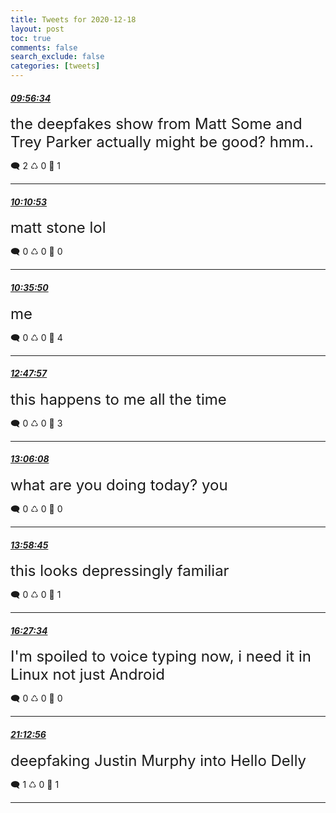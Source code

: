 ```yaml
---
title: Tweets for 2020-12-18
layout: post
toc: true
comments: false
search_exclude: false
categories: [tweets]
---
```



#### <a href = "https://twitter.com/deepfates/status/1339977870962245635">*09:56:34*</a>

<font size="5">the deepfakes show from Matt Some and Trey Parker actually might be good? hmm..</font>



🗨️ 2 ♺ 0 🤍  1   

---
    
#### <a href = "https://twitter.com/deepfates/status/1339981472300732416">*10:10:53*</a>

<font size="5">matt stone lol</font>



🗨️ 0 ♺ 0 🤍  0   

---
    
#### <a href = "https://twitter.com/deepfates/status/1339987749902950400">*10:35:50*</a>

<font size="5">me</font>



🗨️ 0 ♺ 0 🤍  4   

---
    
#### <a href = "https://twitter.com/deepfates/status/1340020999962554369">*12:47:57*</a>

<font size="5">this happens to me all the time</font>



🗨️ 0 ♺ 0 🤍  3   

---
    
#### <a href = "https://twitter.com/deepfates/status/1340025576854188033">*13:06:08*</a>

<font size="5">what are you doing today?  you</font>



🗨️ 0 ♺ 0 🤍  0   

---
    
#### <a href = "https://twitter.com/deepfates/status/1340038817890197504">*13:58:45*</a>

<font size="5">this looks depressingly familiar</font>



🗨️ 0 ♺ 0 🤍  1   

---
    
#### <a href = "https://twitter.com/deepfates/status/1340076269401083904">*16:27:34*</a>

<font size="5">I'm spoiled to voice typing now, i need it in Linux not just Android</font>



🗨️ 0 ♺ 0 🤍  0   

---
    
#### <a href = "https://twitter.com/deepfates/status/1340148081732435968">*21:12:56*</a>

<font size="5">deepfaking Justin Murphy into Hello Delly</font>



🗨️ 1 ♺ 0 🤍  1   

---
    
            
